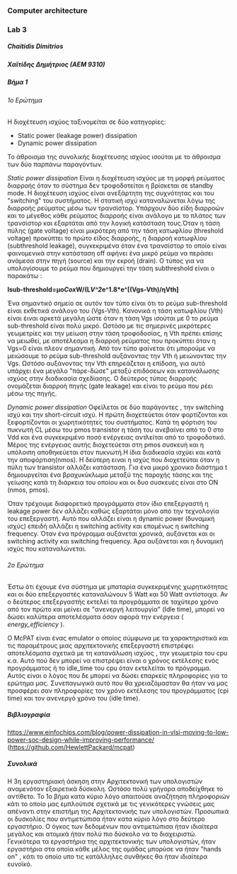 ### Computer architecture 
### Lab 3
##### Chaitidis Dimitrios 
##### Χαϊτίδης Δημήτριος (ΑΕΜ 9310)

##### Βήμα 1

###### 1o Ερώτημα

Η διοχέτευση ισχύος ταξινομείται σε δύο κατηγορίες: 

* Static power (leakage power) dissipation 
* Dynamic power dissipation

Το άθροισμα της συνολικής διοχέτευσης ισχύος ισούται με το άθροισμα των δύο παρπάνω παραγόντων.

*Static power dissipation*
Είναι η διοχέτευση ισχύος με τη μορφή ρεύματος διαρροής όταν το σύστημα δεν τροφοδοτείται η βρίσκεται σε standby mode. 
Η διοχέτευση ισχύος είναι ανεξάρτητη της συχνότητας και του "switching" του συστήματος. Η στατική ισχύ καταναλώνεται λόγω της διαρροής ρεύματος μέσω των τρανσίστορ. Υπάρχουν δύο είδη διαρροών και το μέγεθος κάθε ρεύματος διαρροής είναι ανάλογο με το πλάτος των τρανσίστορ και εξαρτάται από την λογική κατάσταση τους.Όταν η τάση πύλης (gate voltage) είναι μικρότερη από την τάση κατωφλίου (threshold voltage) προκύπτει το πρώτο είδος διαρροής, η διαρροή κατωφλίου (subthreshold leakage), συγκεκριμένα όταν ένα τρανσίστορ το οποίο είναι φαινομενικά στην κατάσταση off αφήνει ένα μικρό ρεύμα να περάσει ανάμεσα στην πηγή (source) και την εκροή (drain). Ο τύπος για να υπολογίσουμε το ρεύμα που δημιουργεί την τάση subthreshold είναι ο παρακάτω : 

 **Isub-threshold=μo*Cox*W/(L*V^2*e^1.8*e^[(Vgs-Vth)/ηVth]**
 
Ένα σημαντικό σημείο σε αυτόν τον τύπο είναι ότι το ρεύμα sub-threshold είναι εκθετικά ανάλογο του (Vgs-Vth). Κανονικά η τάση κατωφλίου (Vth) είναι έιναι αρκετά μεγάλη ώστε όταν η τάση Vgs ισούται με 0 το ρεύμα sub-threshold είναι πολύ μικρό. Ωστόσο με τις σημερινές μικρότερες γεωμετρίες και την μείωση στην τάση τροφοδοσίας, η Vth πρέπει επίσης να μειωθεί, με αποτέλεσμα η διαρροή ρεύματος που προκύπτει όταν η Vgs=0 είναι πλεον σημαντική. Από τον τύπο φαίνεται ότι μπορούμε να μειώσουμε το ρεύμα sub-threshold αυξάνοντας την Vth ή μειώνοντας την Vgs. Ωστόσο αυξάνοντας την Vth επηρεάζεται η επίδοση, για αυτό υπάρχει ένα μεγάλο "πάρε-δώσε" μεταξύ επιδόσεων και κατανάλωσης ισχύος στην διαδικασία σχεδίασης. Ο δεύτερος τύπος διαρροής ονομάζεται διαρροή πηγής (gate leakage) και είναι το ρεύμα που ρέει μέσω της πηγής.

*Dynamic power dissipation*
Οφείλεται σε δύο παράγοντες , την switching ισχύ και την short-circuit ισχύ.
Η πρώτη διοχετεύεται όταν φορτίζονται και ξεφορτίζονται οι χωρητικότητες του συστήματος. Κατά τη φόρτιση του πυκνωτή CL μέσω του pmos transistor η τάση του ανεβαίνει από το 0 στο Vdd και ένα συγκεκριμένο ποσό ενέργειας αντλείται από το τροφοδοτικό. Μέρος της ενέργειας αυτής διοχετεύεται στη pmos συσκευή και η υπόλοιπη αποθηκεύεται στον πυκνωτή.Η ίδια διαδικασία ισχύει και κατά την αποφόρτιση(nmos).
Η δεύτερη ειναι η ισχύς που διοχετεύται όταν η πύλη των transistor αλλάζει κατάσταση. Για ένα μικρό χρονικο διάστημα t δημιουργείται ένα βραχυκύκλωμα μεταξύ της παροχής τάσης και της γείωσης κατά τη διάρκεια του οποίου και οι δυο συσκευές είναι στο ON (nmos, pmos).

Όταν τρέχουμε διαφορετικά προγράμματα στον ίδιο επεξεργαστή η leakage power δεν αλλάζει καθώς εξαρτάται μόνο από την τεχνολογία του επεξεργαστή. Αυτό που αλλάζει είναι η dynamic power (δυναμική ισχύς) επειδή αλλάζει η switching activity και επομένως η switching frequency.
Όταν ένα πρόγραμμα αυξάνεται χρονικά, αυξάνεται και οι switching activity και switching frequency. Άρα αυξάνεται και η δυναμική ισχύς που καταναλώνεται.


###### 2ο Ερώτημα

Έστω ότι έχουμε ένα σύστημα με μπαταρία συγκεκριμένης χωρητικότητας και οι δύο επεξεργαστές καταναλώνουν 5 Watt και 50 Watt αντίστοιχα. Αν ο δεύτερος επεξεργαστής εκτελεί τα προγράμματα σε ταχύτερο χρόνο από τον πρώτο και μείνει σε "ανενεργή λειτουργία" (Idle time), μπορεί να δώσει καλύτερα αποτελέσματα όσον αφορά την ενέργεια ( *energy_efficiency* ). 

Ο McPAT είναι ένας emulator ο οποίος σύμφωνα με τα χαρακτηριστικά και τις παραμέτρους μιας αρχιτεκτονικής επεξεργαστή επιστρέφει αποτελέσματα σχετικά με τη κατανάλωση ισχύος , την γεωμετρία του cpu κ.α.
Αυτό πού δεν μπορεί να επιστρέψει είναι ο χρόνος εκτέλεσης ενός προγράμματος ή το idle_time του cpu όταν εκτελείται το πρόγραμμα. Αυτός είναι ο λόγος που δε μπορεί να δώσει επαρκείς πληροφορίες για το ερώτημα μας.
Συνεπαγωγικά αυτό που θα χρειαζόμασταν θα ήταν να μας προσφέρει σαν πληροφορίες τον χρόνο εκτέλεσης του προγράμματος (cpi time) και τον ανενεργό χρόνο του (idle time).


##### Βιβλιογραφία
https://www.einfochips.com/blog/power-dissipation-in-vlsi-moving-to-low-power-soc-design-while-improving-performance/
(https://github.com/HewlettPackard/mcpat)  


##### Συνολικά

Η 3η εργαστηριακή άσκηση στην Αρχιτεκτονική των υπολογιστών αναμενόταν εξαιρετικά δύσκολη. Ωστόσο πολύ γρήγορα αποδείχθηκε το αντίθετο. Το 1ο βήμα κατα κύριο λόγο απαιτούσε αναζήτηση πληροφοριών κάτι το οποίο μας εμπλούτισε σχετικά με τις γενικότερες γνώσεις μας απέναντι στην επιστήμη της Αρχιτεκτονικής των υπολογιστών. Προσωπικά οι δυσκολίες που αντιμετώπισα ήταν κατα κύριο λόγο στο δεύτερο εργαστήριο. Ο όγκος των δεδομένων που αντιμετώπισα ήταν ιδιαίτερα μεγάλος και ατομικά ήταν πολύ πιο δύσκολο να το διαχειριστώ. Γενικότερα τα εργαστήρια της αρχιτεκτονικής των υπολογιστών, ήταν εργαστήρια στα οποία κάθε μέλος της ομάδας μπορύσε να ήταν "hands on" , κάτι το οποίο υπο τις κατάλληλες συνθήκες θα ήταν ιδιαίτερα ευνοϊκό.

